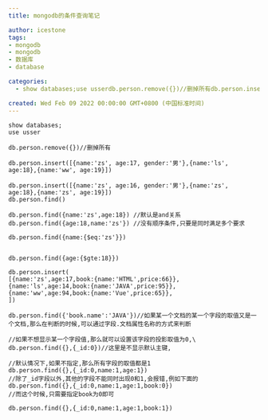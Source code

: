 ```yaml
---
title: mongodb的条件查询笔记

author: icestone
tags:
- mongodb
- mongodb
- 数据库
- database

categories:  
  - show databases;use usserdb.person.remove({})//删掉所有db.person.insert([{name:'zs', age:17, gender:'男'},{name:'ls', age:18},{name:'ww', age:19}])db.person.insert([{name:'zs', age:16, gender:'男'},{name:'zs', age:18},{name:'zs', age:19}])db.person.find()  

created: Wed Feb 09 2022 00:00:00 GMT+0800 (中国标准时间)
---
```

    show databases;
    use usser
    
    db.person.remove({})//删掉所有
    
    db.person.insert([{name:'zs', age:17, gender:'男'},{name:'ls', age:18},{name:'ww', age:19}])
    
    db.person.insert([{name:'zs', age:16, gender:'男'},{name:'zs', age:18},{name:'zs', age:19}])
    db.person.find()
    
    db.person.find({name:'zs',age:18}) //默认是and关系
    db.person.find({age:18,name:'zs'}) //没有顺序条件,只要是同时满足多个要求
    
    db.person.find({name:{$eq:'zs'}})
    
    
    db.person.find({age:{$gte:18}})
    
    db.person.insert(
    [{name:'zs',age:17,book:{name:'HTML',price:66}},
    {name:'ls',age:14,book:{name:'JAVA',price:95}},
    {name:'ww',age:94,book:{name:'Vue',price:65}},
    ])
    
    db.person.find({'book.name':'JAVA'})//如果某一个文档的某一个字段的取值又是一个文档,那么在判断的时候,可以通过字段.文档属性名称的方式来判断
    
    //如果不想显示某一个字段值,那么就可以设置该字段的投影取值为0,\
    db.person.find({},{_id:0})//这里是不显示默认主键,
    
    //默认情况下,如果不指定,那么所有字段的取值都是1
    db.person.find({},{_id:0,name:1,age:1})
    //除了_id字段以外,其他的字段不能同时出现0和1,会报错,例如下面的
    db.person.find({},{_id:0,name:1,age:1,book:0})
    //而这个时候,只需要指定book为0即可
    
    db.person.find({},{_id:0,name:1,age:1,book:1})